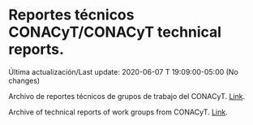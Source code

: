 # Reportes técnicos CONACyT/CONACyT technical reports.

Última actualización/Last update: 2020-06-07 T 19:09:00-05:00 (No changes)

Archivo de reportes técnicos de grupos de trabajo del CONACyT. [Link](https://coronavirus.conacyt.mx/productos/index.html).

Archive of technical reports of work groups from CONACyT. [Link](https://coronavirus.conacyt.mx/productos/index.html).
